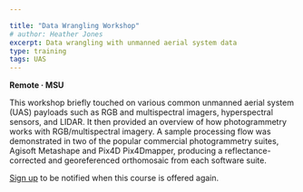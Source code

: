 ```yaml
---

title: "Data Wrangling Workshop"
# author: Heather Jones
excerpt: Data wrangling with unmanned aerial system data
type: training
tags: UAS
---
```


**Remote   &middot;   MSU**   


This workshop briefly touched on various common unmanned aerial system (UAS) payloads such as RGB and multispectral imagers, hyperspectral sensors, and LIDAR. It then provided an overview of how photogrammetry works with RGB/multispectral imagery. A sample processing flow was demonstrated in two of the popular commercial photogrammetry suites, Agisoft Metashape and Pix4D Pix4Dmapper, producing a reflectance-corrected and georeferenced orthomosaic from each software suite. 

[Sign up](https://forms.office.com/pages/responsepage.aspx?id=5zZb7e4BvE6GfuA8-g1Gl9poyUcOaMNCuMezzydam55UOEFKWDk5T0RZWFUzUVlaUkJGR1BJR05BNCQlQCN0PWcu) to be notified when this course is offered again. 
